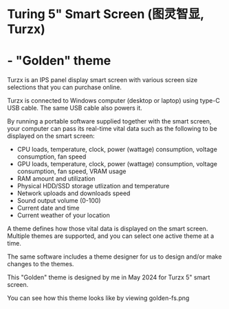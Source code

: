# Turing 5" Smart Screen (图灵智显, Turzx) 
# - "Golden" theme
 
 Turzx is an IPS panel display smart screen with various screen size selections that you can purchase online.

 Turzx is connected to Windows computer (desktop or laptop) using type-C USB cable. The same USB cable also powers it.
 
By running a portable software supplied together with the smart screen, your computer can pass its real-time vital data such as the following to be displayed on the smart screen:
- CPU loads, temperature, clock, power (wattage) consumption, voltage consumption, fan speed
- GPU loads, temperature, clock, power (wattage) consumption, voltage consumption, fan speed, VRAM usage
- RAM amount and utilization
- Physical HDD/SSD storage utlization and temperature
- Network uploads and downloads speed
- Sound output volume (0-100)
- Current date and time
- Current weather of your location

A theme defines how those vital data is displayed on the smart screen. Multiple themes are supported, and you can select one active theme at a time.

The same software includes a theme designer for us to design and/or make changes to the themes.

This "Golden" theme is designed by me in May 2024 for Turzx 5" smart screen.

You can see how this theme looks like by viewing golden-fs.png
